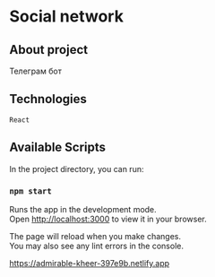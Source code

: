 # Social network

## About project

Телеграм бот

## Technologies
`React`

## Available Scripts

In the project directory, you can run:

### `npm start`

Runs the app in the development mode.\
Open [http://localhost:3000](http://localhost:3000) to view it in your browser.

The page will reload when you make changes.\
You may also see any lint errors in the console.

https://admirable-kheer-397e9b.netlify.app